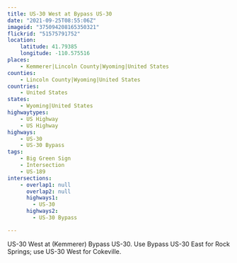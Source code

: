 ```yaml
---
title: US-30 West at Bypass US-30
date: "2021-09-25T08:55:06Z"
imageid: "375094208165350321"
flickrid: "51575791752"
location:
    latitude: 41.79385
    longitude: -110.575516
places:
    - Kemmerer|Lincoln County|Wyoming|United States
counties:
    - Lincoln County|Wyoming|United States
countries:
    - United States
states:
    - Wyoming|United States
highwaytypes:
    - US Highway
    - US Highway
highways:
    - US-30
    - US-30 Bypass
tags:
    - Big Green Sign
    - Intersection
    - US-189
intersections:
    - overlap1: null
      overlap2: null
      highways1:
        - US-30
      highways2:
        - US-30 Bypass

---
```

US-30 West at (Kemmerer) Bypass US-30.  Use Bypass US-30 East for Rock Springs; use US-30 West for Cokeville.